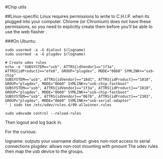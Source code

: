 #Chip utils


##Linux-specific
Linux requires permissions to write to C.H.I.P. when its plugged into your computer. Chrome (or Chromium) does not have these permissions, so you need to explicitly create them before you’ll be able to use the web flasher .

###On Ubuntu:


```
sudo usermod -a -G dialout $(logname)
sudo usermod -a -G plugdev $(logname)

# Create udev rules 
echo -e 'SUBSYSTEM=="usb", ATTRS{idVendor}=="1f3a", ATTRS{idProduct}=="efe8", GROUP="plugdev", MODE="0660" SYMLINK+="usb-chip"
SUBSYSTEM=="usb", ATTRS{idVendor}=="18d1", ATTRS{idProduct}=="1010", GROUP="plugdev", MODE="0660" SYMLINK+="usb-chip-fastboot"
SUBSYSTEM=="usb", ATTRS{idVendor}=="1f3a", ATTRS{idProduct}=="1010", GROUP="plugdev", MODE="0660" SYMLINK+="usb-chip-fastboot"
SUBSYSTEM=="usb", ATTRS{idVendor}=="067b", ATTRS{idProduct}=="2303", GROUP="plugdev", MODE="0660" SYMLINK+="usb-serial-adapter"
' | sudo tee /etc/udev/rules.d/99-allwinner.rules

sudo udevadm control --reload-rules
```

Then logout and log back in.

For the curious:

logname: outputs your username
dialout: gives non-root access to serial connections
plugdev: allows non-root mounting with pmount
The udev rules then map the usb device to the groups.